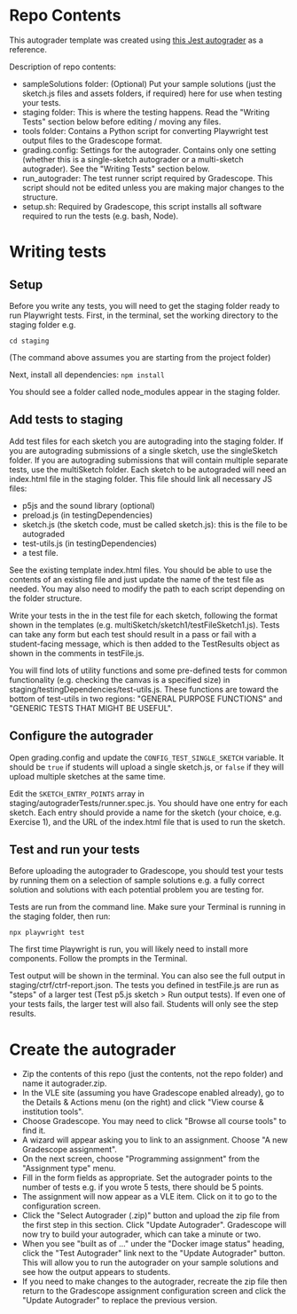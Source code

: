 # Repo Contents

This autograder template was created using [this Jest autograder](https://github.com/ucsb-gradescope-tools/jest-autograder) as a reference.

Description of repo contents: 
- sampleSolutions folder: (Optional) Put your sample solutions (just the sketch.js files and assets folders, if required) here for use when testing your tests.
- staging folder: This is where the testing happens. Read the "Writing Tests" section below before editing / moving any files.
- tools folder: Contains a Python script for converting Playwright test output files to the Gradescope format.
- grading.config: Settings for the autograder. Contains only one setting (whether this is a single-sketch autograder or a multi-sketch autograder). See the "Writing Tests" section below.
- run_autograder: The test runner script required by Gradescope. This script should not be edited unless you are making major changes to the structure.
- setup.sh: Required by Gradescope, this script installs all software required to run the tests (e.g. bash, Node).

# Writing tests
## Setup
Before you write any tests, you will need to get the staging folder ready to run Playwright tests. First, in the terminal, set the working directory to the staging folder e.g.

```cd staging```

(The command above assumes you are starting from the project folder)

Next, install all dependencies:
```npm install```

You should see a folder called node_modules appear in the staging folder.

## Add tests to staging
Add test files for each sketch you are autograding into the staging folder. If you are autograding submissions of a single sketch, use the singleSketch folder. If you are autograding submissions that will contain multiple separate tests, use the multiSketch folder. Each sketch to be autograded will need an index.html file in the staging folder. This file should link all necessary JS files: 

- p5js and the sound library (optional)
- preload.js (in testingDependencies)
- sketch.js (the sketch code, must be called sketch.js): this is the file to be autograded
- test-utils.js (in testingDependencies)
- a test file.

See the existing template index.html files. You should be able to use the contents of an existing file and just update the name of the test file as needed. You may also need to modify the path to each script depending on the folder structure.

Write your tests in the in the test file for each sketch, following the format shown in the templates (e.g. multiSketch/sketch1/testFileSketch1.js). Tests can take any form but each test should result in a pass or fail with a student-facing message, which is then added to the TestResults object as shown in the comments in testFile.js. 

You will find lots of utility functions and some pre-defined tests for common functionality (e.g. checking the canvas is a specified size) in staging/testingDependencies/test-utils.js. These functions are toward the bottom of test-utils in two regions: "GENERAL PURPOSE FUNCTIONS" and "GENERIC TESTS THAT MIGHT BE USEFUL".

## Configure the autograder
Open grading.config and update the ```CONFIG_TEST_SINGLE_SKETCH``` variable. It should be ```true``` if students will upload a single sketch.js, or ```false``` if they will upload multiple sketches at the same time.

Edit the ```SKETCH_ENTRY_POINTS``` array in staging/autograderTests/runner.spec.js. You should have one entry for each sketch. Each entry should provide a name for the sketch (your choice, e.g. Exercise 1), and the URL of the index.html file that is used to run the sketch.

## Test and run your tests
Before uploading the autograder to Gradescope, you should test your tests by running them on a selection of sample solutions e.g. a fully correct solution and solutions with each potential problem you are testing for. 

Tests are run from the command line. Make sure your Terminal is running in the staging folder, then run:

```npx playwright test```

The first time Playwright is run, you will likely need to install more components. Follow the prompts in the Terminal.

Test output will be shown in the terminal. You can also see the full output in staging/ctrf/ctrf-report.json. The tests you defined in testFile.js are run as "steps" of a larger test (Test p5.js sketch > Run output tests). If even one of your tests fails, the larger test will also fail. Students will only see the step results.

# Create the autograder
- Zip the contents of this repo (just the contents, not the repo folder) and name it autograder.zip.
- In the VLE site (assuming you have Gradescope enabled already), go to the Details & Actions menu (on the right) and click "View course & institution tools".
- Choose Gradescope. You may need to click "Browse all course tools" to find it.
- A wizard will appear asking you to link to an assignment. Choose "A new Gradescope assignment".
- On the next screen, choose "Programming assignment" from the "Assignment type" menu.
- Fill in the form fields as appropriate. Set the autograder points to the number of tests e.g. if you wrote 5 tests, there should be 5 points.
- The assignment will now appear as a VLE item. Click on it to go to the configuration screen.
- Click the "Select Autograder (.zip)" button and upload the zip file from the first step in this section. Click "Update Autograder". Gradescope will now try to build your autograder, which can take a minute or two.
- When you see "built as of ..." under the "Docker image status" heading, click the "Test Autograder" link next to the "Update Autograder" button. This will allow you to run the autograder on your sample solutions and see how the output appears to students.
- If you need to make changes to the autograder, recreate the zip file then return to the Gradescope assignment configuration screen and click the "Update Autograder" to replace the previous version.